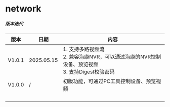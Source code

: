 # network
##### 版本迭代
|版本|日期|内容|
| ----- | ----- | ----- |
|V1.0.1|2025.05.15|1. 支持多路视频流<br>2. 兼容海康NVR，可以通过海康的NVR控制设备、预览视频<br>3. 支持Digest校验密码|
|V1.0.0|/|初版功能，可通过PC工具控制设备、预览视频|
| | | |
